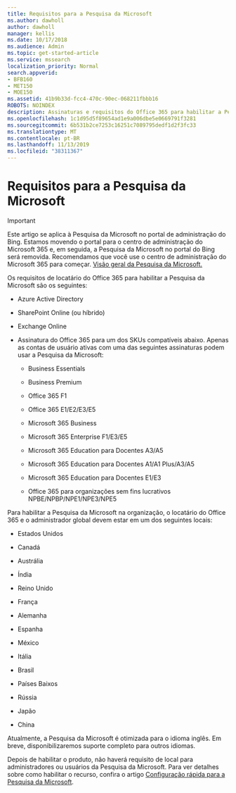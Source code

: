 ```yaml
---
title: Requisitos para a Pesquisa da Microsoft
ms.author: dawholl
author: dawholl
manager: kellis
ms.date: 10/17/2018
ms.audience: Admin
ms.topic: get-started-article
ms.service: mssearch
localization_priority: Normal
search.appverid:
- BFB160
- MET150
- MOE150
ms.assetid: 41b9b33d-fcc4-470c-90ec-068211fbbb16
ROBOTS: NOINDEX
description: Assinaturas e requisitos do Office 365 para habilitar a Pesquisa da Microsoft
ms.openlocfilehash: 1c1d95d5f89654ad1e9a006dbe5e0669791f3281
ms.sourcegitcommit: 6b531b2ce7253c16251c7089795dedf1d2f3fc33
ms.translationtype: MT
ms.contentlocale: pt-BR
ms.lasthandoff: 11/13/2019
ms.locfileid: "38311367"
---
```

# <a name="requirements-for-microsoft-search"></a>Requisitos para a Pesquisa da Microsoft

> [!IMPORTANT]
> Este artigo se aplica à Pesquisa da Microsoft no portal de administração do Bing. Estamos movendo o portal para o centro de administração do Microsoft 365 e, em seguida, a Pesquisa da Microsoft no portal do Bing será removida. Recomendamos que você use o centro de administração do Microsoft 365 para começar. [Visão geral da Pesquisa da Microsoft.](overview-microsoft-search.md)

Os requisitos de locatário do Office 365 para habilitar a Pesquisa da Microsoft são os seguintes: 
  
- Azure Active Directory
    
- SharePoint Online (ou híbrido)
    
- Exchange Online
    
- Assinatura do Office 365 para um dos SKUs compatíveis abaixo. Apenas as contas de usuário ativas com uma das seguintes assinaturas podem usar a Pesquisa da Microsoft:
    
  - Business Essentials
    
  - Business Premium
    
  - Office 365 F1
    
  - Office 365 E1/E2/E3/E5
    
  - Microsoft 365 Business
    
  - Microsoft 365 Enterprise F1/E3/E5
    
  - Microsoft 365 Education para Docentes A3/A5
    
  - Microsoft 365 Education para Docentes A1/A1 Plus/A3/A5
    
  - Microsoft 365 Education para Docentes E1/E3
    
  - Office 365 para organizações sem fins lucrativos NPBE/NPBP/NPE1/NPE3/NPE5
    
Para habilitar a Pesquisa da Microsoft na organização, o locatário do Office 365 e o administrador global devem estar em um dos seguintes locais:
  
- Estados Unidos
    
- Canadá
    
- Austrália
    
- Índia
    
- Reino Unido
    
- França
    
- Alemanha
  
- Espanha
    
- México
    
- Itália
    
- Brasil
    
- Países Baixos
    
- Rússia
    
- Japão

- China
 
Atualmente, a Pesquisa da Microsoft é otimizada para o idioma inglês. Em breve, disponibilizaremos suporte completo para outros idiomas.

Depois de habilitar o produto, não haverá requisito de local para administradores ou usuários da Pesquisa da Microsoft. Para ver detalhes sobre como habilitar o recurso, confira o artigo [Configuração rápida para a Pesquisa da Microsoft](quick-set-up.md). 

  

